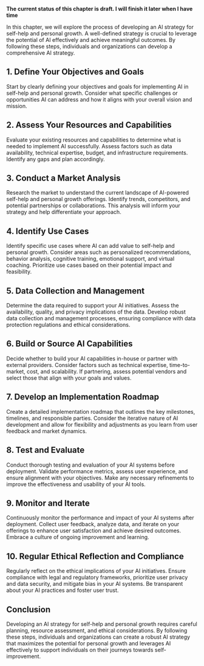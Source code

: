 **The current status of this chapter is draft. I will finish it later when I have time**

In this chapter, we will explore the process of developing an AI strategy for self-help and personal growth. A well-defined strategy is crucial to leverage the potential of AI effectively and achieve meaningful outcomes. By following these steps, individuals and organizations can develop a comprehensive AI strategy.

**1. Define Your Objectives and Goals**
---------------------------------------

Start by clearly defining your objectives and goals for implementing AI in self-help and personal growth. Consider what specific challenges or opportunities AI can address and how it aligns with your overall vision and mission.

**2. Assess Your Resources and Capabilities**
---------------------------------------------

Evaluate your existing resources and capabilities to determine what is needed to implement AI successfully. Assess factors such as data availability, technical expertise, budget, and infrastructure requirements. Identify any gaps and plan accordingly.

**3. Conduct a Market Analysis**
--------------------------------

Research the market to understand the current landscape of AI-powered self-help and personal growth offerings. Identify trends, competitors, and potential partnerships or collaborations. This analysis will inform your strategy and help differentiate your approach.

**4. Identify Use Cases**
-------------------------

Identify specific use cases where AI can add value to self-help and personal growth. Consider areas such as personalized recommendations, behavior analysis, cognitive training, emotional support, and virtual coaching. Prioritize use cases based on their potential impact and feasibility.

**5. Data Collection and Management**
-------------------------------------

Determine the data required to support your AI initiatives. Assess the availability, quality, and privacy implications of the data. Develop robust data collection and management processes, ensuring compliance with data protection regulations and ethical considerations.

**6. Build or Source AI Capabilities**
--------------------------------------

Decide whether to build your AI capabilities in-house or partner with external providers. Consider factors such as technical expertise, time-to-market, cost, and scalability. If partnering, assess potential vendors and select those that align with your goals and values.

**7. Develop an Implementation Roadmap**
----------------------------------------

Create a detailed implementation roadmap that outlines the key milestones, timelines, and responsible parties. Consider the iterative nature of AI development and allow for flexibility and adjustments as you learn from user feedback and market dynamics.

**8. Test and Evaluate**
------------------------

Conduct thorough testing and evaluation of your AI systems before deployment. Validate performance metrics, assess user experience, and ensure alignment with your objectives. Make any necessary refinements to improve the effectiveness and usability of your AI tools.

**9. Monitor and Iterate**
--------------------------

Continuously monitor the performance and impact of your AI systems after deployment. Collect user feedback, analyze data, and iterate on your offerings to enhance user satisfaction and achieve desired outcomes. Embrace a culture of ongoing improvement and learning.

**10. Regular Ethical Reflection and Compliance**
-------------------------------------------------

Regularly reflect on the ethical implications of your AI initiatives. Ensure compliance with legal and regulatory frameworks, prioritize user privacy and data security, and mitigate bias in your AI systems. Be transparent about your AI practices and foster user trust.

**Conclusion**
--------------

Developing an AI strategy for self-help and personal growth requires careful planning, resource assessment, and ethical considerations. By following these steps, individuals and organizations can create a robust AI strategy that maximizes the potential for personal growth and leverages AI effectively to support individuals on their journeys towards self-improvement.
